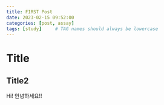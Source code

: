 ```yaml
---
title: FIRST Post
date: 2023-02-15 09:52:00
categories: [post, assay]
tags: [study]     # TAG names should always be lowercase
---
```


# Title
## Title2

Hi!
안녕하세요!!